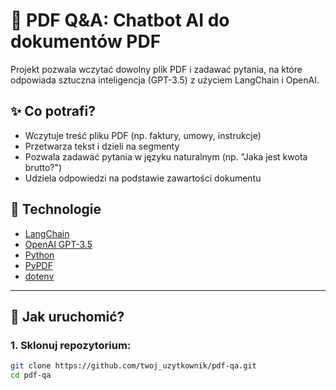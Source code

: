 # 🤖 PDF Q&A: Chatbot AI do dokumentów PDF

Projekt pozwala wczytać dowolny plik PDF i zadawać pytania, na które odpowiada sztuczna inteligencja (GPT-3.5) z użyciem LangChain i OpenAI.

## ✨ Co potrafi?

- Wczytuje treść pliku PDF (np. faktury, umowy, instrukcje)
- Przetwarza tekst i dzieli na segmenty
- Pozwala zadawać pytania w języku naturalnym (np. "Jaka jest kwota brutto?")
- Udziela odpowiedzi na podstawie zawartości dokumentu

## 🧠 Technologie

- [LangChain](https://www.langchain.com/)
- [OpenAI GPT-3.5](https://platform.openai.com/)
- [Python](https://www.python.org/)
- [PyPDF](https://pypi.org/project/pypdf/)
- [dotenv](https://pypi.org/project/python-dotenv/)

---

## 🚀 Jak uruchomić?

### 1. Sklonuj repozytorium:

```bash
git clone https://github.com/twoj_uzytkownik/pdf-qa.git
cd pdf-qa